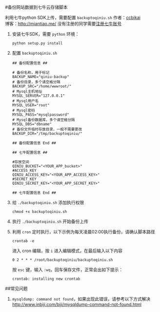 #备份网站数据到七牛云存储脚本

利用七牛python SDK上传，需要配置 `backuptoqiniu.sh`
作者：[ccbikai](http://weibo.com/ccbikai)  
博客：http://miantiao.me/    没有注册的同学需要[注册七牛账号](http://126.am/qiniuyun)  

1. 安装七牛SDK，需要 `python` 环境：
	```
	python setup.py install
	```

2. 配置 `backuptoqiniu.sh`
	```
	## 备份配置信息 ##

	# 备份名称，用于标记
	BACKUP_NAME="qiniu-backup"
	# 备份目录，多个请空格分隔
	BACKUP_SRC="/home/wwwroot/"
	# Mysql主机地址
	MYSQL_SERVER="127.0.0.1"
	# Mysql用户名
	MYSQL_USER="root"
	# Mysql密码
	MYSQL_PASS="mysqlpassword"
	# Mysql备份数据库，多个请空格分隔
	MYSQL_DBS="dbname"
	# 备份文件临时存放目录，一般不需要更改
	BACKUP_DIR="/tmp/backuptoqiniu/"

	## 备份配置信息 End ##

	## 七牛配置信息 ##

	#存放空间
	QINIU_BUCKET="<YOUR_APP_bucket>"
	#ACCESS_KEY
	QINIU_ACCESS_KEY="<YOUR_APP_ACCESS_KEY>"
	#SECRET_KEY
	QINIU_SECRET_KEY="<YOUR_APP_SECRET_KEY>"

	## 七牛配置信息 End ##
	```

3. 给 `./backuptoqiniu.sh` 添加执行权限
	```
	chmod +x backuptoqiniu.sh
	```
	
4. 执行 `./backuptoqiniu.sh` 开始备份上传

5. 利用 `cron` 定时执行，以下示例为每天凌晨02:00执行备份，请确认脚本路径
	```
	crontab -e
	```
	进入 cron 编辑，按 `i` 进入编辑模式，在最后输入以下内容
	```
	0 2 * * * /root/backuptoqiniu/backuptoqiniu.sh
	```
	按 `esc` 键，输入 `:wq`，回车保存文件，正常会出如下提示：
	```
	crontab: installing new crontab
	```

##常见问题

1. `mysqldump: command not found`，如果出现此错误，请参考以下方式解决
	http://www.inbiji.com/biji/mysqldump-command-not-found.html

